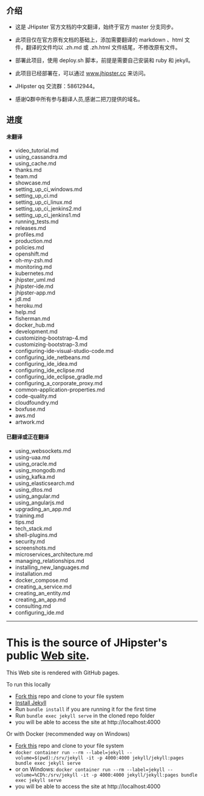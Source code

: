 
## 介绍

* 这是 JHipster 官方文档的中文翻译，始终于官方 master 分支同步。

* 此项目仅在官方原有文档的基础上，添加需要翻译的 markdown 、html  文件，翻译的文件均以 .zh.md 或 .zh.html 文件结尾，不修改原有文件。

* 部署此项目，使用 deploy.sh 脚本，前提是需要自己安装和 ruby 和 jekyll。

* 此项目已经部署在，可以通过 www.jhipster.cc 来访问。
 
* JHipster qq 交流群：58612944。

* 感谢Q群中所有参与翻译人员,感谢二把刀提供的域名。

## 进度
#### 未翻译
- video_tutorial.md
- using_cassandra.md
- using_cache.md
- thanks.md
- team.md
- showcase.md
- setting_up_ci_windows.md
- setting_up_ci.md
- setting_up_ci_linux.md
- setting_up_ci_jenkins2.md
- setting_up_ci_jenkins1.md
- running_tests.md
- releases.md
- profiles.md
- production.md
- policies.md
- openshift.md
- oh-my-zsh.md
- monitoring.md
- kubernetes.md
- jhipster_uml.md
- jhipster-ide.md
- jhipster-app.md
- jdl.md
- heroku.md
- help.md
- fisherman.md
- docker_hub.md
- development.md
- customizing-bootstrap-4.md
- customizing-bootstrap-3.md
- configuring-ide-visual-studio-code.md
- configuring_ide_netbeans.md
- configuring_ide_idea.md
- configuring_ide_eclipse.md
- configuring_ide_eclipse_gradle.md
- configuring_a_corporate_proxy.md
- common-application-properties.md
- code-quality.md
- cloudfoundry.md
- boxfuse.md
- aws.md
- artwork.md

#### 已翻译或正在翻译
- using_websockets.md
- using-uaa.md
- using_oracle.md
- using_mongodb.md
- using_kafka.md
- using_elasticsearch.md
- using_dtos.md
- using_angular.md
- using_angularjs.md
- upgrading_an_app.md
- training.md
- tips.md
- tech_stack.md
- shell-plugins.md
- security.md
- screenshots.md
- microservices_architecture.md
- managing_relationships.md
- installing_new_languages.md
- installation.md
- docker_compose.md
- creating_a_service.md
- creating_an_entity.md
- creating_an_app.md
- consulting.md
- configuring_ide.md



---


This is the source of JHipster's public [Web site](http://jhipster.github.io/).
=======

This Web site is rendered with GitHub pages.

To run this locally

* [Fork this](https://github.com/jhipster/jhipster.github.io/fork) repo and clone to your file system
* [Install Jekyll](https://help.github.com/articles/setting-up-your-github-pages-site-locally-with-jekyll/)
* Run `bundle install` if you are running it for the first time
* Run `bundle exec jekyll serve` in the cloned repo folder
* you will be able to access the site at http://localhost:4000

Or with Docker (recommended way on Windows)
* [Fork this](https://github.com/jhipster/jhipster.github.io/fork) repo and clone to your file system
* `docker container run --rm --label=jekyll --volume=$(pwd):/srv/jekyll -it -p 4000:4000 jekyll/jekyll:pages bundle exec jekyll serve`
* or on Windows: `docker container run --rm --label=jekyll --volume=%CD%:/srv/jekyll -it -p 4000:4000 jekyll/jekyll:pages bundle exec jekyll serve`
* you will be able to access the site at http://localhost:4000
